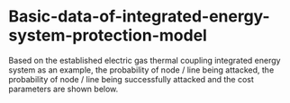 # Basic-data-of-integrated-energy-system-protection-model
Based on the established electric gas thermal coupling integrated energy system as an example, the probability of node / line being attacked, the probability of node / line being successfully attacked and the cost parameters are shown below.
